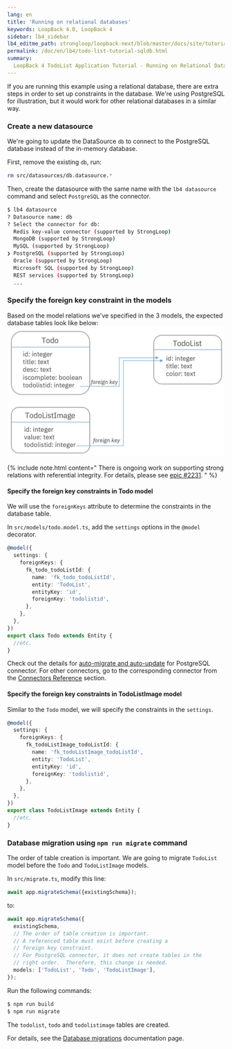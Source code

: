 ```yaml
---
lang: en
title: 'Running on relational databases'
keywords: LoopBack 4.0, LoopBack 4
sidebar: lb4_sidebar
lb4_editme_path: strongloop/loopback-next/blob/master/docs/site/tutorials/todo-list
permalink: /doc/en/lb4/todo-list-tutorial-sqldb.html
summary:
  LoopBack 4 TodoList Application Tutorial - Running on Relational Databases
---
```


If you are running this example using a relational database, there are extra
steps in order to set up constraints in the database. We're using PostgreSQL for
illustration, but it would work for other relational databases in a similar way.

### Create a new datasource

We're going to update the DataSource `db` to connect to the PostgreSQL database
instead of the in-memory database.

First, remove the existing `db`, run:

```sh
rm src/datasources/db.datasource.*
```

Then, create the datasource with the same name with the `lb4 datasource` command
and select `PostgreSQL` as the connector.

```sh
$ lb4 datasource
? Datasource name: db
? Select the connector for db:
  Redis key-value connector (supported by StrongLoop)
  MongoDB (supported by StrongLoop)
  MySQL (supported by StrongLoop)
❯ PostgreSQL (supported by StrongLoop)
  Oracle (supported by StrongLoop)
  Microsoft SQL (supported by StrongLoop)
  REST services (supported by StrongLoop)
  ...
```

### Specify the foreign key constraint in the models

Based on the model relations we've specified in the 3 models, the expected
database tables look like below:
![database tables](todo-list-tutorial-dbtables.png)

{% include note.html content="
There is ongoing work on supporting strong relations with referential integrity.  For details, please see [epic #2231](https://github.com/strongloop/loopback-next/issues/2331).
" %}

#### Specify the foreign key constraints in Todo model

We will use the `foreignKeys` attribute to determine the constraints in the
database table.

In `src/models/todo.model.ts`, add the `settings` options in the `@model`
decorator.

```ts
@model({
  settings: {
    foreignKeys: {
      fk_todo_todoListId: {
        name: 'fk_todo_todoListId',
        entity: 'TodoList',
        entityKey: 'id',
        foreignKey: 'todolistid',
      },
    },
  },
})
export class Todo extends Entity {
  //etc.
}
```

Check out the details for
[auto-migrate and auto-update](https://loopback.io/doc/en/lb3/PostgreSQL-connector.html#auto-migrateauto-update-models-with-foreign-keys)
for PostgreSQL connector. For other connectors, go to the corresponding
connector from the
[Connectors Reference](https://loopback.io/doc/en/lb3/Connectors-reference.html)
section.

#### Specify the foreign key constraints in TodoListImage model

Similar to the `Todo` model, we will specify the constraints in the `settings`.

```ts
@model({
  settings: {
    foreignKeys: {
      fk_todoListImage_todoListId: {
        name: 'fk_todoListImage_todoListId',
        entity: 'TodoList',
        entityKey: 'id',
        foreignKey: 'todolistid',
      },
    },
  },
})
export class TodoListImage extends Entity {
  //etc.
}
```

### Database migration using `npm run migrate` command

The order of table creation is important. We are going to migrate `TodoList`
model before the `Todo` and `TodoListImage` models.

In `src/migrate.ts`, modify this line:

```ts
await app.migrateSchema({existingSchema});
```

to:

```ts
await app.migrateSchema({
  existingSchema,
  // The order of table creation is important.
  // A referenced table must exist before creating a
  // foreign key constraint.
  // For PostgreSQL connector, it does not create tables in the
  // right order.  Therefore, this change is needed.
  models: ['TodoList', 'Todo', 'TodoListImage'],
});
```

Run the following commands:

```sh
$ npm run build
$ npm run migrate
```

The `todolist`, `todo` and `todolistimage` tables are created.

For details, see the [Database migrations](Database-migrations.md) documentation
page.

